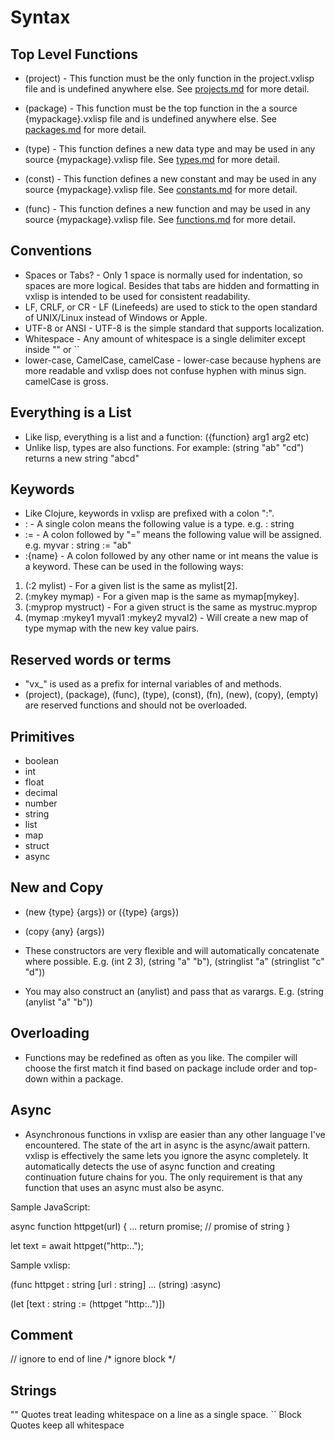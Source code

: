 # Syntax

## Top Level Functions

* (project) - This function must be the only function in the project.vxlisp file and is undefined anywhere else. See [projects.md](https://github.com/Vyridian/vxlisp/blob/main/docs/projects.md) for more detail.

* (package) - This function must be the top function in the a source {mypackage}.vxlisp file and is undefined anywhere else. See [packages.md](https://github.com/Vyridian/vxlisp/blob/main/docs/packages.md) for more detail.

* (type) - This function defines a new data type and may be used in any source {mypackage}.vxlisp file. See [types.md](https://github.com/Vyridian/vxlisp/blob/main/docs/types.md) for more detail.

* (const) - This function defines a new constant and may be used in any source {mypackage}.vxlisp file. See [constants.md](https://github.com/Vyridian/vxlisp/blob/main/docs/constants.md) for more detail.

* (func) - This function defines a new function and may be used in any source {mypackage}.vxlisp file. See [functions.md](https://github.com/Vyridian/vxlisp/blob/main/docs/functions.md) for more detail.

## Conventions

* Spaces or Tabs? - Only 1 space is normally used for indentation, so spaces are more logical. Besides that tabs are hidden and formatting in vxlisp is intended to be used for consistent readability.
* LF, CRLF, or CR - LF (Linefeeds) are used to stick to the open standard of UNIX/Linux instead of Windows or Apple.
* UTF-8 or ANSI - UTF-8 is the simple standard that supports localization.
* Whitespace - Any amount of whitespace is a single delimiter except inside "" or ``
* lower-case, CamelCase, camelCase - lower-case because hyphens are more readable and vxlisp does not confuse hyphen with minus sign. camelCase is gross.

## Everything is a List

* Like lisp, everything is a list and a function: ({function} arg1 arg2 etc)
* Unlike lisp, types are also functions. For example: (string "ab" "cd") returns a new string "abcd"

## Keywords

* Like Clojure, keywords in vxlisp are prefixed with a colon ":".
* : - A single colon means the following value is a type. e.g. : string
* := - A colon followed by "=" means the following value will be assigned. e.g. myvar : string := "ab"
* :{name} - A colon followed by any other name or int means the value is a keyword. These can be used in the following ways:

1. (:2 mylist) - For a given list is the same as mylist[2].
2. (:mykey mymap) - For a given map is the same as mymap[mykey].
3. (:myprop mystruct) - For a given struct is the same as mystruc.myprop
4. (mymap :mykey1 myval1 :mykey2 myval2) - Will create a new map of type mymap with the new key value pairs.

## Reserved words or terms

* "vx_" is used as a prefix for internal variables of and methods.
* (project), (package), (func), (type), (const), (fn), (new), (copy), (empty) are reserved functions and should not be overloaded.

## Primitives

* boolean
* int
* float
* decimal
* number
* string
* list
* map
* struct
* async

## New and Copy

* (new {type} {args}) or ({type} {args})

* (copy {any} {args})

* These constructors are very flexible and will automatically concatenate where possible. E.g. (int 2 3), (string "a" "b"), (stringlist "a" (stringlist "c" "d"))

* You may also construct an (anylist) and pass that as varargs. E.g. (string (anylist "a" "b"))

## Overloading

* Functions may be redefined as often as you like. The compiler will choose the first match it find based on package include order and top-down within a package.

## Async

* Asynchronous functions in vxlisp are easier than any other language I've encountered. The state of the art in async is the async/await pattern. vxlisp is effectively the same lets you ignore the async completely. It automatically detects the use of async function and creating continuation future chains for you. The only requirement is that any function that uses an async must also be async.

Sample JavaScript:

async function httpget(url) {
...
  return promise; // promise of string
}

let text = await httpget("http:..");

Sample vxlisp:

(func httpget : string
 [url : string]
 ...
 (string)
:async)

(let
 [text : string := (httpget "http:..")])

## Comment

// ignore to end of line
/* ignore block */

## Strings

"" Quotes treat leading whitespace on a line as a single space.
`` Block Quotes keep all whitespace
